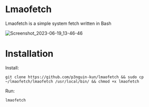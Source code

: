 # Lmaofetch
Lmaofetch is a simple system fetch written in Bash

![Screenshot_2023-06-19_13-46-46](https://github.com/p3nguin-kun/lmaofetch/assets/123321507/699be207-de67-41de-8fd0-0b6af10780ea)

# Installation
Install:
```
git clone https://github.com/p3nguin-kun/lmaofetch && sudo cp ~/lmaofetch/lmaofetch /usr/local/bin/ && chmod +x lmaofetch
```

Run:
```
lmaofetch
```
